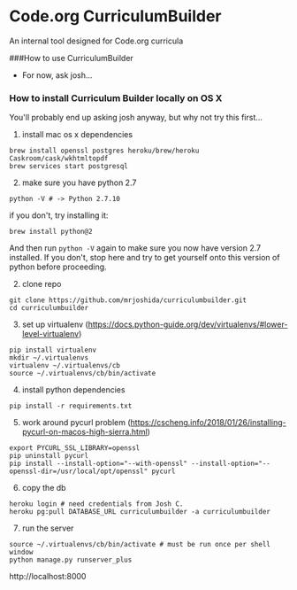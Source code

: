 Code.org CurriculumBuilder
=
An internal tool designed for Code.org curricula

###How to use CurriculumBuilder
- For now, ask josh...

### How to install Curriculum Builder locally on OS X

You'll probably end up asking josh anyway, but why not try this first...

1. install mac os x dependencies

  ```
  brew install openssl postgres heroku/brew/heroku Caskroom/cask/wkhtmltopdf
  brew services start postgresql
  ```

2. make sure you have python 2.7
  ```
  python -V # -> Python 2.7.10
  ```
  if you don't, try installing it:
  ```
  brew install python@2
  ```
  And then run `python -V` again to make sure you now have version 2.7 installed. If you don't, stop here and try to get yourself onto this version of python before proceeding.

2. clone repo

```
git clone https://github.com/mrjoshida/curriculumbuilder.git
cd curriculumbuilder
```

3. set up virtualenv (https://docs.python-guide.org/dev/virtualenvs/#lower-level-virtualenv)

```
pip install virtualenv
mkdir ~/.virtualenvs
virtualenv ~/.virtualenvs/cb
source ~/.virtualenvs/cb/bin/activate
```

4. install python dependencies

```
pip install -r requirements.txt
```

5. work around pycurl problem (https://cscheng.info/2018/01/26/installing-pycurl-on-macos-high-sierra.html)

```
export PYCURL_SSL_LIBRARY=openssl
pip uninstall pycurl
pip install --install-option="--with-openssl" --install-option="--openssl-dir=/usr/local/opt/openssl" pycurl
```

6. copy the db

```
heroku login # need credentials from Josh C.
heroku pg:pull DATABASE_URL curriculumbuilder -a curriculumbuilder
```

7. run the server

```
source ~/.virtualenvs/cb/bin/activate # must be run once per shell window
python manage.py runserver_plus
```

http://localhost:8000

